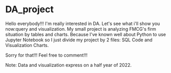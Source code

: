 # DA_project

Hello everybody!!! I'm really interested in DA. Let's see what i'll show you now:query and visualization.
My small project is analyzing FMCG's firm situation by tables and charts. Because I've known well about Python to use Jupyter Notebook so I just divide my project by 2 files: SQL Code and Visualization Charts. 

Sorry for that!!! Feel free to comment!!!

Note: Data and visualization express on a half year of 2022.

